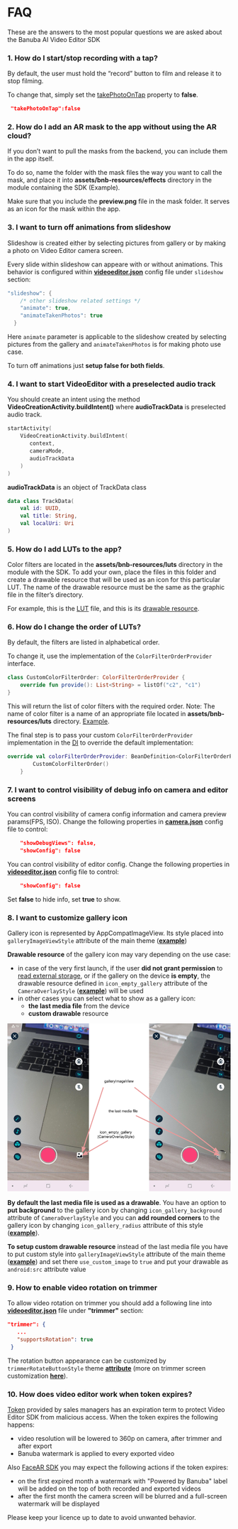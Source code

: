 # FAQ  
These are the answers to the most popular questions we are asked about the Banuba AI Video Editor SDK  

### **1. How do I start/stop recording with a tap?** 
By default, the user must hold the “record” button to film and release it to stop filming.   

To change that, simply set the [takePhotoOnTap](https://github.com/Banuba/ve-sdk-android-integration-sample/blob/main/app/src/main/assets/camera.json#L5) property to **false**.
``` json
 "takePhotoOnTap":false
```

### **2. How do I add an AR mask to the app without using the AR cloud?**  
If you don’t want to pull the masks from the backend, you can include them in the app itself. 

To do so, name the folder with the mask files the way you want to call the mask, and place it into **assets/bnb-resources/effects** directory in the module containing the SDK (Example).

Make sure that you include the **preview.png** file in the mask folder. It serves as an icon for the mask within the app. 

### **3. I want to turn off animations from slideshow**

Slideshow is created either by selecting pictures from gallery or by making a photo on Video Editor camera screen.

Every slide within slideshow can appeare with or without animations. This behavior is configured within [**videoeditor.json**](https://github.com/Banuba/ve-sdk-android-integration-sample/blob/main/app/src/main/assets/videoeditor.json#L30) config file under ```slideshow``` section:
```kotlin
"slideshow": {
    /* other slideshow related settings */
    "animate": true,
    "animateTakenPhotos": true
  }
```
Here ```animate``` parameter is applicable to the slideshow created by selecting pictures from the gallery and ```animateTakenPhotos``` is for making photo use case.

To turn off animations just **setup false for both fields**.

### **4. I want to start VideoEditor with a preselected audio track**

You should create an intent using the method **VideoCreationActivity.buildIntent()** where **audioTrackData** is preselected audio track.

```kotlin
startActivity(
    VideoCreationActivity.buildIntent(
       context,
       cameraMode,
       audioTrackData
    )
)
```
**audioTrackData** is an object of TrackData class

```kotlin
data class TrackData(
    val id: UUID,
    val title: String,
    val localUri: Uri
)
```

### **5. How do I add LUTs to the app?**

Color filters are located in the **assets/bnb-resources/luts** directory in the module with the SDK. To add your own, place the files in this folder and create a drawable resource that will be used as an icon for this particular LUT. The name of the drawable resource must be the same as the graphic file in the filter’s directory.

For example, this is the [LUT](https://github.com/Banuba/ve-sdk-android-integration-sample/blob/main/app/src/main/assets/bnb-resources/luts/C1.png) file, and this is its [drawable resource](https://github.com/Banuba/ve-sdk-android-integration-sample/blob/main/app/src/main/res/drawable/c1.png).

### **6. How do I change the order of LUTs?**

By default, the filters are listed in alphabetical order. 

To change it, use the implementation of the ```ColorFilterOrderProvider``` interface. 
```kotlin
class CustomColorFilterOrder: ColorFilterOrderProvider {
    override fun provide(): List<String> = listOf("c2", "c1")
}
``` 
This will return the list of color filters with the required order. 
Note: The name of color filter is a name of an appropriate file located in **assets/bnb-resources/luts** directory. [Example](https://github.com/Banuba/ve-sdk-android-integration-sample/blob/main/app/src/main/assets/bnb-resources/luts/C1.png).

The final step is to pass your custom ```ColorFilterOrderProvider``` implementation in the [DI](https://github.com/Banuba/ve-sdk-android-integration-sample#configure-di) to override the default implementation:

```kotlin
override val colorFilterOrderProvider: BeanDefinition<ColorFilterOrderProvider> = single(override = true) {
        CustomColorFilterOrder()
    }
```

### **7. I want to control visibility of debug info on camera and editor screens**

You can control visibility of camera config information and camera preview params(FPS, ISO). Change the following properties in [**camera.json**](https://github.com/Banuba/ve-sdk-android-integration-sample/blob/main/app/src/main/assets/camera.json#L16) config file to control:
```json
    "showDebugViews": false,
    "showConfig": false
 ```
You can control visibility of editor config. Change the following properties in  [**videoeditor.json**](https://github.com/Banuba/ve-sdk-android-integration-sample/blob/main/app/src/main/assets/videoeditor.json#L14) config file to control:
```json
    "showConfig": false
 ```
Set **false** to hide info, set **true** to show.

### **8. I want to customize gallery icon**

Gallery icon is represented by AppCompatImageView. Its style placed into `galleryImageViewStyle` attribute of the main theme ([**example**](https://github.com/Banuba/ve-sdk-android-integration-sample/blob/main/app/src/main/res/values/themes.xml#L104))

**Drawable resource** of the gallery icon may vary depending on the use case:
 - in case of the very first launch, if the user **did not grant permission** to [read external storage](https://developer.android.com/reference/android/Manifest.permission#READ_EXTERNAL_STORAGE), or if the gallery on the device **is empty**, the drawable resource defined in `icon_empty_gallery` attribute of the `CameraOverlayStyle` ([**example**](https://github.com/Banuba/ve-sdk-android-integration-sample/blob/main/app/src/main/res/values/themes.xml#L385)) will be used
 - in other cases you can select what to show as a gallery icon: 
    -  **the last media file** from the device
    - **custom drawable** resource

![img](screenshots/faq1.png)

**By default the last media file is used as a drawable**. You have an option to **put background** to the gallery icon by changing `icon_gallery_background` attribute of `CameraOverlayStyle` and you can **add rounded corners** to the gallery icon by changing `icon_gallery_radius` attribute of this style ([**example**](https://github.com/Banuba/ve-sdk-android-integration-sample/blob/main/app/src/main/res/values/themes.xml#L375)).

 **To setup custom drawable resource** instead of the last media file you have to put custom style into `galleryImageViewStyle` attribute of the main theme ([**example**](https://github.com/Banuba/ve-sdk-android-integration-sample/blob/main/app/src/main/res/values/themes.xml#L94)) and set there `use_custom_image` to `true` and put your drawable as `android:src` attribute value

 ### **9. How to enable video rotation on trimmer**

 To allow video rotation on trimmer you should add a following line into [**videoeditor.json**](https://github.com/Banuba/ve-sdk-android-integration-sample/blob/main/app/src/main/assets/videoeditor.json) file under **"trimmer"** section:
 ```json
 "trimmer": {
    ...
    "supportsRotation": true
  }
 ```
The rotation button appearance can be customized by `trimmerRotateButtonStyle` theme [**attribute**](https://github.com/Banuba/ve-sdk-android-integration-sample/blob/main/app/src/main/res/values/themes.xml#L140) (more on trimmer screen customization [**here**](https://github.com/Banuba/ve-sdk-android-integration-sample/blob/main/mddocs/trimmer_styles.md)).

### **10. How does video editor work when token expires?**

[Token](https://github.com/Banuba/ve-sdk-android-integration-sample#token) provided by sales managers has an expiration term to protect Video Editor SDK from malicious access. When the token expires the following happens:
 - video resolution will be lowered to 360p on camera, after trimmer and after export
 - Banuba watermark is applied to every exported video

 Also [FaceAR SDK](https://docs.banuba.com/face-ar-sdk/overview/token_management#how-does-it-work) you may expect the following actions if the token expires:
 - on the first expired month a watermark with "Powered by Banuba" label will be added on the top of both recorded and exported videos
 - after the first month the camera screen will be blurred and a full-screen watermark will be displayed

 Please keep your licence up to date to avoid unwanted behavior.
